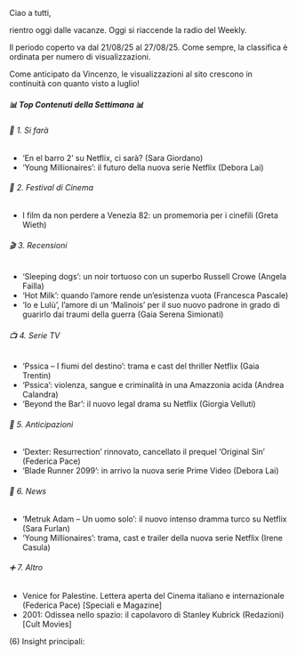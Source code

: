 Ciao a tutti,

rientro oggi dalle vacanze. Oggi si riaccende la radio del Weekly. 

Il periodo coperto va dal 21/08/25 al 27/08/25. Come sempre, la classifica è ordinata per numero di visualizzazioni.

Come anticipato da Vincenzo, le visualizzazioni al sito crescono in continuità con quanto visto a luglio!



##### 📊 Top Contenuti della Settimana 📊



###### 🔎 1. Si farà

* ‘En el barro 2’ su Netflix, ci sarà? (Sara Giordano)
* ‘Young Millionaires’: il futuro della nuova serie Netflix (Debora Lai)





###### 🎉 2. Festival di Cinema

* I film da non perdere a Venezia 82: un promemoria per i cinefili (Greta Wieth)



###### 🎬 3. Recensioni

* ‘Sleeping dogs’: un noir tortuoso con un superbo Russell Crowe (Angela Failla)
* ‘Hot Milk’: quando l’amore rende un’esistenza vuota (Francesca Pascale)
* ‘Io e Lulù’, l’amore di un ‘Malinois’ per il suo nuovo padrone in grado di guarirlo dai traumi della guerra (Gaia Serena Simionati)





###### 📺 4. Serie TV

* ‘Pssica – I fiumi del destino’: trama e cast del thriller Netflix (Gaia Trentin)
* ‘Pssica’: violenza, sangue e criminalità in una Amazzonia acida (Andrea Calandra)
* ‘Beyond the Bar’: il nuovo legal drama su Netflix (Giorgia Velluti)





###### 🔮 5. Anticipazioni

* ‘Dexter: Resurrection’ rinnovato, cancellato il prequel ‘Original Sin’ (Federica Pace)
* ‘Blade Runner 2099’: in arrivo la nuova serie Prime Video (Debora Lai)





###### 📰 6. News

* ‘Metruk Adam – Un uomo solo’: il nuovo intenso dramma turco su Netflix (Sara Furlan)
* ‘Young Millionaires’: trama, cast e trailer della nuova serie Netflix (Irene Casula)





###### ➕ 7. Altro

* Venice for Palestine. Lettera aperta del Cinema italiano e internazionale (Federica Pace) \[Speciali e Magazine]
* 2001: Odissea nello spazio: il capolavoro di Stanley Kubrick (Redazioni) \[Cult Movies] 





(6) Insight principali:



&nbsp;

&nbsp;

